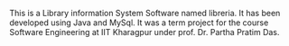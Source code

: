 This is a Library information System Software named libreria. It has been developed using Java and MySql.
It was a term project for the course Software Engineering at IIT Kharagpur under prof. Dr. Partha Pratim Das.